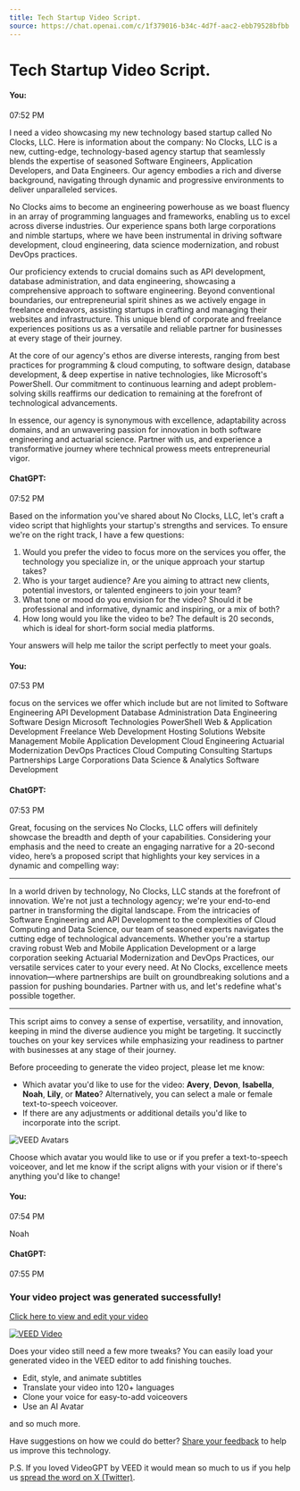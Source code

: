 ```yaml
---
title: Tech Startup Video Script.
source: https://chat.openai.com/c/1f379016-b34c-4d7f-aac2-ebb79528bfbb
---
```


# Tech Startup Video Script.

#### You:
<time datetime="2024-03-08T00:52:39.642Z" title="3/7/2024, 7:52:39 PM">07:52 PM</time>

I need a video showcasing my new technology based startup called No Clocks, LLC. Here is information about the company: No Clocks, LLC is a new, cutting-edge, technology-based agency startup that seamlessly blends the expertise of seasoned Software Engineers, Application Developers, and Data Engineers. Our agency embodies a rich and diverse background, navigating through dynamic and progressive environments to deliver unparalleled services.

No Clocks aims to become an engineering powerhouse as we boast fluency in an array of programming languages and frameworks, enabling us to excel across diverse industries. Our experience spans both large corporations and nimble startups, where we have been instrumental in driving software development, cloud engineering, data science modernization, and robust DevOps practices.

Our proficiency extends to crucial domains such as API development, database administration, and data engineering, showcasing a comprehensive approach to software engineering. Beyond conventional boundaries, our entrepreneurial spirit shines as we actively engage in freelance endeavors, assisting startups in crafting and managing their websites and infrastructure. This unique blend of corporate and freelance experiences positions us as a versatile and reliable partner for businesses at every stage of their journey.

At the core of our agency's ethos are diverse interests, ranging from best practices for programming & cloud computing, to software design, database development, & deep expertise in native technologies, like Microsoft's PowerShell. Our commitment to continuous learning and adept problem-solving skills reaffirms our dedication to remaining at the forefront of technological advancements.

In essence, our agency is synonymous with excellence, adaptability across domains, and an unwavering passion for innovation in both software engineering and actuarial science. Partner with us, and experience a transformative journey where technical prowess meets entrepreneurial vigor.

#### ChatGPT:
<time datetime="2024-03-08T00:52:57.179Z" title="3/7/2024, 7:52:57 PM">07:52 PM</time>

Based on the information you've shared about No Clocks, LLC, let's craft a video script that highlights your startup's strengths and services. To ensure we're on the right track, I have a few questions:

1. Would you prefer the video to focus more on the services you offer, the technology you specialize in, or the unique approach your startup takes?
2. Who is your target audience? Are you aiming to attract new clients, potential investors, or talented engineers to join your team?
3. What tone or mood do you envision for the video? Should it be professional and informative, dynamic and inspiring, or a mix of both?
4. How long would you like the video to be? The default is 20 seconds, which is ideal for short-form social media platforms.

Your answers will help me tailor the script perfectly to meet your goals.


#### You:
<time datetime="2024-03-08T00:53:25.322Z" title="3/7/2024, 7:53:25 PM">07:53 PM</time>

focus on the services we offer which include but are not limited to Software Engineering
API Development
Database Administration
Data Engineering
Software Design
Microsoft Technologies
PowerShell
Web & Application Development
Freelance Web Development
Hosting Solutions
Website Management
Mobile Application Development
Cloud Engineering
Actuarial Modernization
DevOps Practices
Cloud Computing
Consulting
Startups
Partnerships
Large Corporations
Data Science & Analytics
Software Development

#### ChatGPT:
<time datetime="2024-03-08T00:53:48.490Z" title="3/7/2024, 7:53:48 PM">07:53 PM</time>

Great, focusing on the services No Clocks, LLC offers will definitely showcase the breadth and depth of your capabilities. Considering your emphasis and the need to create an engaging narrative for a 20-second video, here’s a proposed script that highlights your key services in a dynamic and compelling way:

---

In a world driven by technology, No Clocks, LLC stands at the forefront of innovation. We're not just a technology agency; we're your end-to-end partner in transforming the digital landscape. From the intricacies of Software Engineering and API Development to the complexities of Cloud Computing and Data Science, our team of seasoned experts navigates the cutting edge of technological advancements. Whether you're a startup craving robust Web and Mobile Application Development or a large corporation seeking Actuarial Modernization and DevOps Practices, our versatile services cater to your every need. At No Clocks, excellence meets innovation—where partnerships are built on groundbreaking solutions and a passion for pushing boundaries. Partner with us, and let's redefine what's possible together.

---

This script aims to convey a sense of expertise, versatility, and innovation, keeping in mind the diverse audience you might be targeting. It succinctly touches on your key services while emphasizing your readiness to partner with businesses at any stage of their journey.

Before proceeding to generate the video project, please let me know:

- Which avatar you'd like to use for the video: **Avery**, **Devon**, **Isabella**, **Noah**, **Lily**, or **Mateo**? Alternatively, you can select a male or female text-to-speech voiceover.
- If there are any adjustments or additional details you'd like to incorporate into the script.

![VEED Avatars](https://static-assets.veed.io/images/videogpt/avatars.png)

Choose which avatar you would like to use or if you prefer a text-to-speech voiceover, and let me know if the script aligns with your vision or if there's anything you'd like to change!


#### You:
<time datetime="2024-03-08T00:54:25.605Z" title="3/7/2024, 7:54:25 PM">07:54 PM</time>

Noah

#### ChatGPT:
<time datetime="2024-03-08T00:55:25.540Z" title="3/7/2024, 7:55:25 PM">07:55 PM</time>

### Your video project was generated successfully!

[Click here to view and edit your video](https://www.veed.io/videogpt/64283182-9249-4b1e-8ec7-8cb0cf4ea85a)

[![VEED Video](https://www.veed.io/text-to-video-ap/api/thumbnail?data=%7B%22title%22%3A%22Revolutionize%20Your%20Digital%20Landscape%20with%20No%20Clocks%22%7D)](https://www.veed.io/videogpt/64283182-9249-4b1e-8ec7-8cb0cf4ea85a)

Does your video still need a few more tweaks? You can easily load your generated video in the VEED editor to add finishing touches.

- Edit, style, and animate subtitles
- Translate your video into 120+ languages
- Clone your voice for easy-to-add voiceovers
- Use an AI Avatar

and so much more.

Have suggestions on how we could do better? [Share your feedback](https://veedstudio.typeform.com/to/NfOC8BdU) to help us improve this technology.

P.S. If you loved VideoGPT by VEED it would mean so much to us if you help us [spread the word on X (Twitter)](http://twitter.com/intent/tweet?text=Obsessed%20with%20VideoGPT%20by%20VEED%20%40veedstudio%20-%20https%3A%2F%2Fveed.io%2Fvideogpt).
